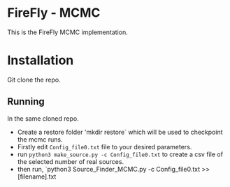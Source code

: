 # FireFly - MCMC

This is the FireFly MCMC implementation.

# Installation

Git clone the repo.

## Running
In the same cloned repo. 
 - Create a restore folder 'mkdir restore`  which will be used to checkpoint the mcmc runs.
 - Firstly edit `Config_file0.txt` file to your desired parameters.
 - run `python3 make_source.py -c Config_file0.txt` to create a csv file of the selected number of real sources.
 - then run, `python3 Source_Finder_MCMC.py -c Config_file0.txt >> [filename].txt
